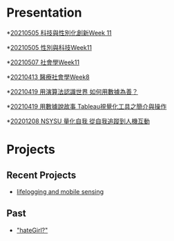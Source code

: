 # Presentation

*[20210505 科技與性別化創新Week 11](https://docs.google.com/presentation/d/e/2PACX-1vQKKCU-LO4eg_gb-rgucBbEq7fxHXdV_2AIfPIpFXQd543UZioJePaRJHx9E8-CNu180tQrY4zxrNli/pub?start=false&loop=false&delayms=3000)

*[20210505 性別與科技Week11 ](https://docs.google.com/presentation/d/e/2PACX-1vSs9VZp2QIcwTQjUkvs-wOr5gldOTLd_YKDCzWqnx9I-6ZEhxjp6K3rJo_i5UGQtNHsomI4laE7AW3j/pub?start=false&loop=false&delayms=3000)

*[20210507 社會學Week11](https://docs.google.com/presentation/d/e/2PACX-1vTTBIP2w7-1clIHOS9EacCdF19GW6Sz4U9HdXuwv69xxgxQBCZFS3w69paoeoLa3h44x1-o9oDWLH5f/pub?start=false&loop=false&delayms=3000)

*[20210413 醫療社會學Week8]()

*[20210419 用演算法認識世界 如何用數據為善？]()

*[20210419 用數據說故事 Tableau視覺化工具之簡介與操作]()

*[20201208 NSYSU 量化自我 從自我追蹤到人機互動]()

# Projects

## Recent Projects
* [lifelogging and mobile sensing]()

## Past
* ["hateGirl?"]()

